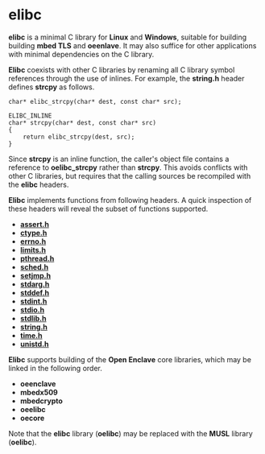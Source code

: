 elibc
=====

**elibc** is a minimal C library for **Linux** and **Windows**, suitable for 
building building **mbed TLS** and **oeenlave**. It may also suffice for other 
applications with minimal dependencies on the C library.

**Elibc** coexists with other C libraries by renaming all C library symbol 
references through the use of inlines. For example, the **string.h** header
defines **strcpy** as follows.

```
char* elibc_strcpy(char* dest, const char* src);

ELIBC_INLINE
char* strcpy(char* dest, const char* src)
{
    return elibc_strcpy(dest, src);
}
```

Since **strcpy** is an inline function, the caller's object file contains a 
reference to **oelibc_strcpy** rather than **strcpy**. This avoids conflicts 
with other C libraries, but requires that the calling sources be recompiled
with the **elibc** headers.

**Elibc** implements functions from following headers. A quick inspection
of these headers will reveal the subset of functions supported.

- [**assert.h**](./assert.h)
- [**ctype.h**](./ctype.h)
- [**errno.h**](./errno.h)
- [**limits.h**](./limits.h)
- [**pthread.h**](./pthread.h)
- [**sched.h**](./sched.h)
- [**setjmp.h**](./setjmp.h)
- [**stdarg.h**](./stdarg.h)
- [**stddef.h**](./stddef.h)
- [**stdint.h**](./stdint.h)
- [**stdio.h**](./stdio.h)
- [**stdlib.h**](./stdlib.h)
- [**string.h**](./string.h)
- [**time.h**](./time.h)
- [**unistd.h**](./unistd.h)

**Elibc** supports building of the **Open Enclave** core libraries, which 
may be linked in the following order.

- **oeenclave**
- **mbedx509**
- **mbedcrypto**
- **oeelibc**
- **oecore**

Note that the **elibc** library (**oelibc**) may be replaced with the **MUSL**
library (**oelibc**).
